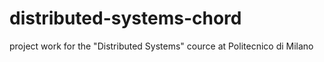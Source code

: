 # distributed-systems-chord
project work for the "Distributed Systems" cource at Politecnico di Milano

